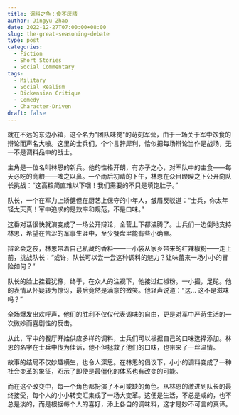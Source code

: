 ```yaml
---
title: 调料之争：食不厌精
author: Jingyu Zhao
date: 2022-12-27T07:00:00+08:00
slug: the-great-seasoning-debate
type: post
categories:
  - Fiction
  - Short Stories
  - Social Commentary
tags:
  - Military
  - Social Realism
  - Dickensian Critique
  - Comedy
  - Character-Driven
draft: false
---
```


就在不远的东边小镇，这个名为"团队味觉"的苛刻军营，由于一场关于军中饮食的辩论而声名大噪。这里的士兵们，个个言辞犀利，恰似把每场辩论当作是战场，无一不是调料品中的战士。

主角是一位名叫林恩的新兵。他的性格开朗，有赤子之心，对军队中的主食——每天必吃的高粮——嗤之以鼻。一个雨后初晴的下午，林恩在众目睽睽之下公开向队长挑战：“这高粮简直难以下咽！我们需要的不只是填饱肚子。”

队长，一个在军力上矫健但在厨艺上保守的中年人，皱眉反驳道：“士兵，你太年轻太天真！军中追求的是效率和规范，不是口味。”

这番对话很快就演变成了一场公开辩论，全营上下都沸腾了。士兵们一边倒地支持林恩，希望在苦涩的军事生涯中，至少餐盘里能有些小确幸。

辩论会之夜，林恩带着自己私藏的香料——一小袋从家乡带来的红辣椒粉——走上前，挑战队长：“或许，队长可以尝一尝这种调料的魅力？让味蕾来一场小小的冒险如何？”

队长的脸上挂着犹豫，终于，在众人的注视下，他接过红椒粉。一小撮，足砣。他的表情从怀疑转为惊讶，最后竟然是满意的微笑。他轻声说道：“这… 这不是滋味吗？”

全场爆发出欢呼声，他们的胜利不仅仅代表调味的自由，更是对军中严苛生活的一次微妙而喜剧性的反击。

从此，军中的餐厅开始供应多样的调料，士兵们可以根据自己的口味选择添加。林恩的名字在士兵中传为佳话，他不但拯救了他们的口味，也带来了一丝温情。

故事的结局不仅妙趣横生，也令人深思。在林恩的倡议下，小小的调料变成了一种社会变革的象征，昭示了即使是最僵化的体系也有改变的可能。

而在这个改变中，每一个角色都扮演了不可或缺的角色。从林恩的激进到队长的最终接受，每个人的小小转变汇集成了一场大变革。这便是生活，不总是咸的，也不总是淡的，而是根据每个人的喜好，添上各自的调味料，这才是妙不可言的真谛。